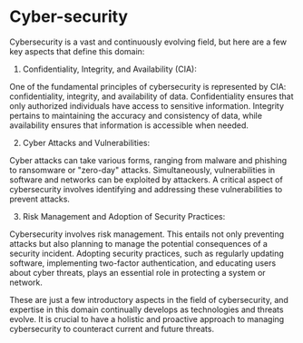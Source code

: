 # Cyber-security
Cybersecurity is a vast and continuously evolving field, but here are a few key aspects that define this domain:

1. Confidentiality, Integrity, and Availability (CIA):

  One of the fundamental principles of cybersecurity is represented by CIA: confidentiality, integrity, and availability of data. Confidentiality ensures that only authorized individuals have access to sensitive information. Integrity pertains to maintaining the accuracy and consistency of data, while availability ensures that information is accessible when needed.

2. Cyber Attacks and Vulnerabilities:

  Cyber attacks can take various forms, ranging from malware and phishing to ransomware or "zero-day" attacks. Simultaneously, vulnerabilities in software and networks can be exploited by attackers. A critical aspect of cybersecurity involves identifying and addressing these vulnerabilities to prevent attacks.

3. Risk Management and Adoption of Security Practices:

  Cybersecurity involves risk management. This entails not only preventing attacks but also planning to manage the potential consequences of a security incident. Adopting security practices, such as regularly updating software, implementing two-factor authentication, and educating users about cyber threats, plays an essential role in protecting a system or network.

  These are just a few introductory aspects in the field of cybersecurity, and expertise in this domain continually develops as technologies and threats evolve. It is crucial to have a holistic and proactive approach to managing cybersecurity to counteract current and future threats.
